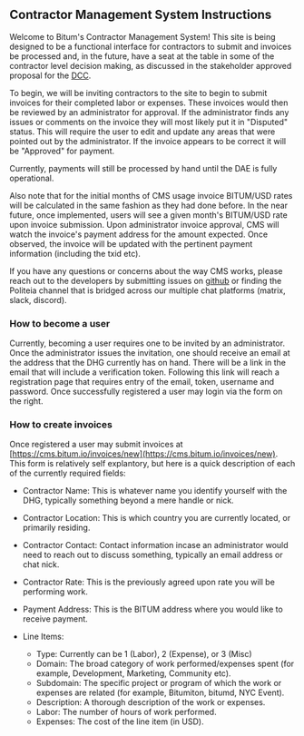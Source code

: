 ## Contractor Management System Instructions

Welcome to Bitum's Contractor Management System!  This site is being designed 
to be a functional interface for contractors to submit and invoices be processed
and, in the future, have a seat at the table in some of the contractor level 
decision making, as discussed in the stakeholder approved proposal for the 
[DCC](https://proposals.bitum.io/proposals/fa38a3593d9a3f6cb2478a24c25114f5097c572f6dadf24c78bb521ed10992a4).

To begin, we will be inviting contractors to the site to begin to submit 
invoices for their completed labor or expenses.  These invoices would then be 
reviewed by an administrator for approval.  If the administrator finds any
issues or comments on the invoice they will most likely put it in "Disputed"
status.  This will require the user to edit and update any areas that were
pointed out by the administrator.  If the invoice appears to be correct it will
be "Approved" for payment. 

Currently, payments will still be processed by hand until the DAE is fully
operational.

Also note that for the initial months of CMS usage invoice BITUM/USD rates will be
calculated in the same fashion as they had done before.  In the near future,
once implemented, users will see a given month's BITUM/USD rate upon invoice
submission.  Upon administrator invoice approval, CMS will watch the invoice's
payment address for the amount expected.  Once observed, the invoice will be
updated with the pertinent payment information (including the txid etc).

If you have any questions or concerns about the way CMS works, please reach out
to the developers by submitting issues on [github](https://github.com/bitum-project/politeia)
or finding the Politeia channel that is bridged across our multiple chat
platforms (matrix, slack, discord).

### How to become a user

Currently, becoming a user requires one to be invited by an administrator.  Once
the administrator issues the invitation, one should receive an email at the
address that the DHG currently has on hand.  There will be a link in the email
that will include a verification token.  Following this link will reach a
registration page that requires entry of the email, token, username and password.
Once successfully registered a user may login via the form on the right.

### How to create invoices

Once registered a user may submit invoices at
[https://cms.bitum.io/invoices/new](https://cms.bitum.io/invoices/new).  
This form is relatively self explantory, but here is a quick description of each
of the currently required fields:

* Contractor Name: This is whatever name you identify yourself with the DHG, typically something beyond a mere handle or nick.
* Contractor Location: This is which country you are currently located, or primarily residing.
* Contractor Contact: Contact information incase an administrator would need to reach out to discuss something, typically an email address or chat nick.
* Contractor Rate: This is the previously agreed upon rate you will be performing work.
* Payment Address: This is the BITUM address where you would like to receive payment.  

* Line Items:
  * Type: Currently can be 1 (Labor), 2 (Expense), or 3 (Misc)
  * Domain: The broad category of work performed/expenses spent (for example, Development, Marketing, Community etc).
  * Subdomain: The specific project or program of which the work or expenses are related (for example, Bitumiton, bitumd, NYC Event).
  * Description: A thorough description of the work or expenses.
  * Labor: The number of hours of work performed.
  * Expenses: The cost of the line item (in USD).
